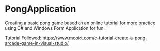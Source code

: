 # PongApplication

Creating a basic pong game based on an online tutorial for more practice using C# and Windows Form Application for fun.


Tutorial Followed: https://www.mooict.com/c-tutorial-create-a-pong-arcade-game-in-visual-studio/
